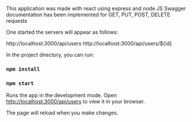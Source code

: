 This application was made with react using express and node JS
Swagger documentation has been implemented for GET, PUT, POST, DELETE requests

One started the servers will appear as follows:

http://localhost:3000/api/users
http://localhost:3000/api/users/${id}



In the project directory, you can run:

### `npm install`
### `npm start`

Runs the app in the development mode.
Open [http://localhost:3000/api/users](http://localhost:3000) to view it in your browser.

The page will reload when you make changes.
